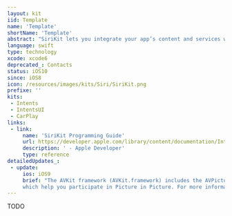 ```yaml
---
layout: kit
iid: Template
name: 'Template'
shortName: 'Template'
abstract: "SiriKit lets you integrate your app’s content and services with the system. As its name implies, SiriKit is used most prominently to support Siri, giving users the ability to control your app’s behavior using their voice. "
language: swift
type: technology
xcode: xcode6
deprecated_: Contacts
status: iOS10
since: iOS8
icon: /resources/images/kits/Siri/SiriKit.png
prefixe: ''
kits:
 - Intents
 - IntentsUI
 - CarPlay
links:
 - link:
     name: 'SiriKit Programming Guide'
     url: https://developer.apple.com/library/content/documentation/Intents/Conceptual/SiriIntegrationGuide/index.html#//apple_ref/doc/uid/TP40016875
     description: ' - Apple Developer'
     type: reference
detailedUpdates_:
 - update:
     ios: iOS9
     brief: "The AVKit framework (AVKit.framework) includes the AVPictureInPictureController and AVPlayerViewController classes, 
     which help you participate in Picture in Picture. For more information about Picture in Picture, see 'Multitasking Enhancements for iPad'."
---
```


TODO